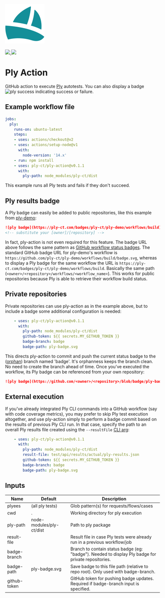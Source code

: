 <a href="https://ply-ct.com">
  <img alt="ply-logo" src="https://raw.githubusercontent.com/ply-ct/ply/master/docs/img/ply-logo.png" width="128">
</a>
<br><br>
<a href="https://github.com/ply-ct/ply-action/actions">
  <img src="https://github.com/ply-ct/ply-action/workflows/build/badge.svg" />
</a>
<a href="https://github.com/ply-ct/ply-action/actions">
  <img src="https://ply-ct.com/badges/ply-ct/ply-action/workflows/ply" />
</a>

# Ply Action
GitHub action to execute [Ply](https://github.com/ply-ct/ply#readme) autotests.
You can also display a badge ![ply success](https://ply-ct.com/ply/badge/passing.svg) indicating success or failure.

## Example workflow file
```yaml
jobs:
  ply:
    runs-on: ubuntu-latest
    steps:
    - uses: actions/checkout@v2
    - uses: actions/setup-node@v1
      with:
        node-version: '14.x'
    - run: npm install
    - uses: ply-ct/ply-action@v0.1.1
      with: 
        ply-path: node_modules/ply-ct/dist 
```
This example runs all Ply tests and fails if they don't succeed.

## Ply results badge
A Ply badge can easily be added to public repositories, like this example from [ply-demo](https://github.com/ply-ct/ply-demo):
```markdown
![ply badge](https://ply-ct.com/badges/ply-ct/ply-demo/workflows/build)
<!-- substitute your [owner]/[repository] -->
```
In fact, ply-action is not even required for this feature. The badge URL above follows the
same pattern as [GitHub workflow status badges](https://docs.github.com/en/actions/managing-workflow-runs/adding-a-workflow-status-badge).
The standard GitHub badge URL for ply-demo's workflow is `https://github.com/ply-ct/ply-demo/workflows/build/badge.svg`,
whereas to display a Ply badge for the same workflow the URL is `https://ply-ct.com/badges/ply-ct/ply-demo/workflows/build`.
Basically the same path (`<owner>/<repository>/workflows/<workflow_name>`). This works for public repositories because Ply is
able to retrieve their workflow build status.

## Private repositories
Private repositories can use ply-action as in the example above, but to include a badge some additional configuration is needed:
```yaml
    - uses: ply-ct/ply-action@v0.1.1
      with: 
        ply-path: node_modules/ply-ct/dist
        github-token: ${{ secrets.MY_GITHUB_TOKEN }}
        badge-branch: badge
        badge-path: ply-badge.svg
```
This directs ply-action to commit and push the current status badge to the ([orphan](https://git-scm.com/docs/git-checkout#Documentation/git-checkout.txt---orphanltnewbranchgt)) 
branch named 'badge'. It's orphanness keeps the branch clean. No need to create the branch ahead of time. Once you've executed the workflow, its
Ply badge can be referenced from your own repository:
```markdown
![ply badge](https://github.com/<owner>/<repository>/blob/badge/ply-badge.svg)
```

## External execution
If you've already integrated Ply CLI commands into a GitHub workflow (say with code coverage metrics), you may prefer to
skip Ply test execution altogether, and use ply-action simply to perform a badge commit based on the results of previous Ply CLI run.
In that case, specify the path to an overall Ply results file created using the `--resultFile` [CLI arg](https://ply-ct.com/ply/topics/config):
```yaml
    - uses: ply-ct/ply-action@v0.1.1
      with: 
        ply-path: node_modules/ply-ct/dist
        result-file: test/api/results/actual/ply-results.json        
        github-token: ${{ secrets.MY_GITHUB_TOKEN }}
        badge-branch: badge
        badge-path: ply-badge.svg
```

## Inputs
| **Name**     | **Default**              | **Description**                                                                                       |
| ------------ | -------------------------| ------------------------------------------------------------------------------------------------------|
| plyees       | (all ply tests)          | Glob pattern(s) for requests/flows/cases                                                              |
| cwd          | .                        | Working directory for ply execution                                                                   |
| ply-path     | node-modules/ply-ct/dist | Path to ply package                                                                                   |
| result-file  |                          | Result file in case Ply tests were already run in a previous workflow/job                             |
| badge-branch |                          | Branch to contain status badge (eg: "badge"). Needed to display Ply badge for private repositories.   |
| badge-path   | ply-badge.svg            | Save badge to this file path (relative to repo root). Only used with badge-branch.                    |
| github-token |                          | GitHub token for pushing badge updates. Required if badge-branch input is specified.                  |
